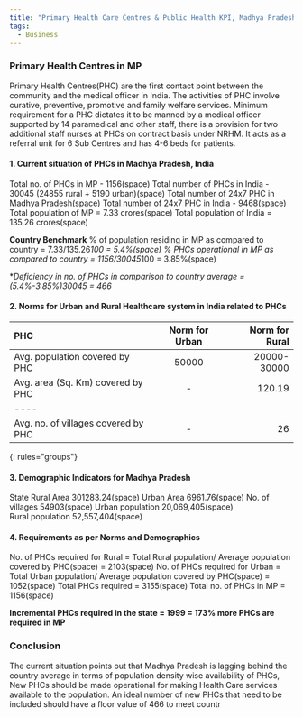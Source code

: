```yaml
---
title: "Primary Health Care Centres & Public Health KPI, Madhya Pradesh, India"
tags:
  - Business
---
```

### Primary Health Centres in MP 

Primary Health Centres(PHC) are the first contact point between the community and the medical officer in India. The activities of PHC involve curative, preventive, promotive and family welfare services. 
Minimum requirement for a PHC dictates it to be manned by a medical officer supported by 14 paramedical and other staff, there is a provision for two additional staff nurses at PHCs on contract basis under NRHM. It acts as a referral unit for 6 Sub Centres and has 4-6 beds for patients. 

#### 1. Current situation of PHCs in Madhya Pradesh, India 

Total no. of PHCs in MP - 1156(space)
Total number of PHCs in India - 30045 (24855 rural + 5190 urban)(space)
Total number of 24x7 PHC in Madhya Pradesh(space) 
Total number of 24x7 PHC in India - 9468(space)
Total population of MP = 7.33 crores(space) 
Total population of India = 135.26 crores(space) 

**Country Benchmark**
% of population residing in MP as compared to country = 7.33/135.26*100 = 5.4%(space)
% PHCs operational in MP as compared to country = 1156/30045*100 = 3.85%(space)

**Deficiency in no. of PHCs in comparison to country average = (5.4%-3.85%)*30045 = 466**

#### 2. Norms for Urban and Rural Healthcare system in India related to PHCs

| PHC                                | Norm for Urban | Norm for Rural |
|:-----------------------------------|:--------------:|---------------:|
| Avg. population covered by PHC     |      50000     |  20000-30000   |
| Avg. area (Sq. Km) covered by PHC  |        -       |     120.19     |
|----
| Avg. no. of villages covered by PHC|        -       |       26       |
{: rules="groups"}

#### 3. Demographic Indicators for Madhya Pradesh

State	Rural Area	301283.24(space)
Urban Area	        6961.76(space)
No. of villages	      	54903(space)
Urban population      	20,069,405(space)	
Rural population      	52,557,404(space)

#### 4. Requirements as per Norms and Demographics

No. of PHCs required for Rural    = Total Rural population/ Average population covered by PHC(space)
				  = 2103(space)
No. of PHCs required for Urban    = Total Urban population/ Average population covered by PHC(space)
				  = 1052(space)
Total PHCs required 		  = 3155(space)
Total no. of PHCs in MP           = 1156(space)

**Incremental PHCs required in the state = 1999 = 173% more PHCs are required in MP**   

### Conclusion
The current situation points out that Madhya Pradesh is lagging behind the country average in terms of population density wise availability of PHCs, New PHCs should be made operational for making Health Care services available to the population. An ideal number of new PHCs that need to be included should have a floor value of 466 to meet countr
